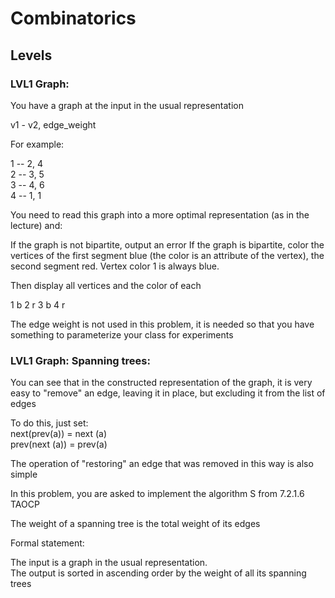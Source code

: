 # Combinatorics


## Levels

### LVL1 Graph:
You have a graph at the input in the usual representation

v1 - v2, edge_weight

For example:

1 -- 2, 4 \
2 -- 3, 5 \
3 -- 4, 6 \
4 -- 1, 1 

You need to read this graph into a more optimal representation (as in the lecture) and:

If the graph is not bipartite, output an error
If the graph is bipartite, color the vertices of the first segment blue 
(the color is an attribute of the vertex), 
the second segment red. Vertex color 1 is always blue.

Then display all vertices and the color of each

1 b 2 r 3 b 4 r

The edge weight is not used in this problem, 
it is needed so that you have something to parameterize your class for experiments



### LVL1 Graph: Spanning trees:

You can see that in the constructed representation of the graph, it is very easy 
to "remove" an edge, leaving it in place, but excluding it from the list of edges

To do this, just set:     \
next(prev(a)) = next (a)  \
prev(next (a)) = prev(a)  

The operation of "restoring" an edge that was removed in this way is also simple

In this problem, you are asked to implement the algorithm S from 7.2.1.6 TAOCP

The weight of a spanning tree is the total weight of its edges

Formal statement:

The input is a graph in the usual representation. \
The output is sorted in ascending order by the weight of all its spanning trees
